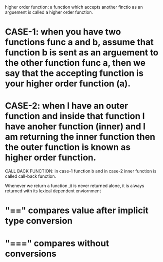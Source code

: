 <!-- #################################### HIGHER ORDER FUNCTIONS ###################################### -->

higher order function: a function which accepts another finctio as an arguement is called a higher order function. 

# CASE-1: when you have two functions func a and b, assume that function b is sent as an arguement to the other function func a, then we say that the accepting function is your higher order function (a).

# CASE-2: when I have an outer function and inside that function I have anoher function (inner) and I am returning the inner function then the outer function is known as higher order function.

CALL BACK FUNCTION: in case-1 function b and in case-2 inner function is called call-back function.


<!--########################## CLOSURES ####################################-->

Whenever we return a function ,it is never returned alone, it is always returned with its lexical dependent enviornment 

# "==" compares value after implicit type conversion
# "===" compares without conversions
